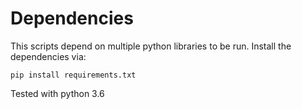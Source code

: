 # Dependencies
This scripts depend on multiple python libraries to be run.
Install the dependencies via:
```
pip install requirements.txt
```

Tested with python 3.6